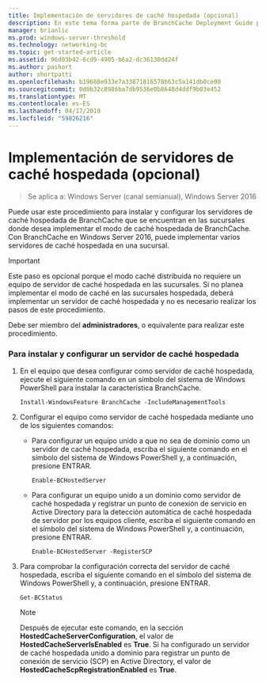 ```yaml
---
title: Implementación de servidores de caché hospedada (opcional)
description: En este tema forma parte de BranchCache Deployment Guide para Windows Server 2016, que demuestra cómo implementar BranchCache en los modos de caché distribuida y hospedada para optimizar el uso de ancho de banda WAN de sucursales
manager: brianlic
ms.prod: windows-server-threshold
ms.technology: networking-bc
ms.topic: get-started-article
ms.assetid: 96d03b42-6cd9-4905-b6a2-dc36130dd24f
ms.author: pashort
author: shortpatti
ms.openlocfilehash: b19680e933e7a33871816578b63c5a141db0ce00
ms.sourcegitcommit: 0d0b32c8986ba7db9536e0b8648d4ddf9b03e452
ms.translationtype: MT
ms.contentlocale: es-ES
ms.lasthandoff: 04/17/2019
ms.locfileid: "59826216"
---
```

# <a name="deploy-hosted-cache-servers-optional"></a>Implementación de servidores de caché hospedada (opcional)

>Se aplica a: Windows Server (canal semianual), Windows Server 2016

Puede usar este procedimiento para instalar y configurar los servidores de caché hospedada de BranchCache que se encuentran en las sucursales donde desea implementar el modo de caché hospedada de BranchCache. Con BranchCache en Windows Server 2016, puede implementar varios servidores de caché hospedada en una sucursal.  
  
> [!IMPORTANT]  
> Este paso es opcional porque el modo caché distribuida no requiere un equipo de servidor de caché hospedada en las sucursales. Si no planea implementar el modo de caché en las sucursales hospedada, deberá implementar un servidor de caché hospedada y no es necesario realizar los pasos de este procedimiento.  
  
Debe ser miembro del **administradores**, o equivalente para realizar este procedimiento.  
  
### <a name="to-install-and-configure-a-hosted-cache-server"></a>Para instalar y configurar un servidor de caché hospedada  
  
1.  En el equipo que desea configurar como servidor de caché hospedada, ejecute el siguiente comando en un símbolo del sistema de Windows PowerShell para instalar la característica BranchCache.  
  
    `Install-WindowsFeature BranchCache -IncludeManagementTools`  
  
2.  Configurar el equipo como servidor de caché hospedada mediante uno de los siguientes comandos:  
  
    -   Para configurar un equipo unido a que no sea de dominio como un servidor de caché hospedada, escriba el siguiente comando en el símbolo del sistema de Windows PowerShell y, a continuación, presione ENTRAR.  
  
        `Enable-BCHostedServer`  
  
    -   Para configurar un equipo unido a un dominio como servidor de caché hospedada y registrar un punto de conexión de servicio en Active Directory para la detección automática de caché hospedada de servidor por los equipos cliente, escriba el siguiente comando en el símbolo del sistema de Windows PowerShell y, a continuación, presione ENTRAR.  
  
        `Enable-BCHostedServer -RegisterSCP`  
  
3.  Para comprobar la configuración correcta del servidor de caché hospedada, escriba el siguiente comando en el símbolo del sistema de Windows PowerShell y, a continuación, presione ENTRAR.  
  
    `Get-BCStatus`  
  
    > [!NOTE]  
    > Después de ejecutar este comando, en la sección **HostedCacheServerConfiguration**, el valor de **HostedCacheServerIsEnabled** es **True**. Si ha configurado un servidor de caché hospedada unido a dominio para registrar un punto de conexión de servicio (SCP) en Active Directory, el valor de **HostedCacheScpRegistrationEnabled** es **True**.  
  

